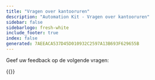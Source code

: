 ```yaml
---
title: "Vragen over kantooruren"
description: "Automation Kit - Vragen over kantooruren"
sidebar: false
sidebarlogo: fresh-white
include_footer: true
index: false
generated: 7AEEACA537D45D010932C2597A13B693F629655B
---
```


Geef uw feedback op de volgende vragen:

{{<questions showNavigationButtons="false" locale="nl">}}
